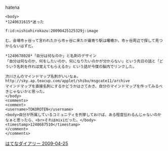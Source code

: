 
hatena

```
<body>
*1240631615*迷った

f:id:nishiohirokazu:20090425125329j:image

む、会場市ヶ谷って言われたから市ヶ谷に来たが最寄り駅は曙橋か。市ヶ谷周辺で探して見つからないはずだ。

*1240678028*「自分は何なのか」と名刺のデザイン
「自分は何なのか、何をしたいのか、何になりたいのかが分からない」という先日の話と「どういう名刺を作れば覚えてもらえるか」という話が今僕の脳内でリンクした。

渋川さんのマインドマップ名刺がいいなぁ。 http://sky.ap.teacup.com/applet/shibu/msgcate11/archive
マインドマップを直接名刺にするかどうかはさておき、自分のマインドマップを作ってみるべきじゃないかと思った。
</body>
<comments>
<comment>
<username>TOKOROTEN</username>
<body>自分が所属しているコミュニティを列挙しておけば、ある程度伝わるんじゃないのかなぁと思ったら、<br>それはmixiだった。</body>
<timestamp>1240687510</timestamp>
</comment>
</comments>
```


[はてなダイアリー 2009-04-25](https://nishiohirokazu.hatenadiary.org/archive/2009/04/25)